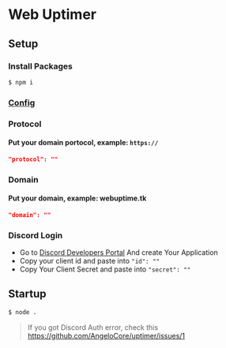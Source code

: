 # Web Uptimer

## Setup

### Install Packages
```sh
$ npm i
```
### [Config](https://github.com/AngeloCore/uptimer/blob/main/config.json)

### Protocol
#### Put your domain portocol, example: `https://`
```json
"protocol": ""
```
### Domain
#### Put your domain, example: webuptime.tk
```json
"domain": ""
```

### Discord Login
- Go to [Discord Developers Portal](https://discord.com/developers/applications) And create Your Application
- Copy your client id and paste into `"id": ""`
- Copy Your Client Secret and paste into `"secret": ""`

## Startup
```sh
$ node .
```

> If you got Discord Auth error, check this https://github.com/AngeloCore/uptimer/issues/1
